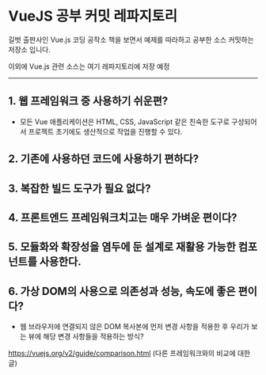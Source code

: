 # VueJS 공부 커밋 레파지토리
길벗 출판사인 Vue.js 코딩 공작소 책을 보면서 예제를 따라하고 공부한 소스 커밋하는 저장소 입니다.

이외에 Vue.js 관련 소스는 여기 레파지토리에 저장 예정

----------

## 1. 웹 프레임워크 중 사용하기 쉬운편?
  - 모든 Vue 애플리케이션은 HTML, CSS, JavaScript 같은 친숙한 도구로 구성되어서 프로젝트 초기에도 생산적으로 작업을 진행할 수 있다.
## 2. 기존에 사용하던 코드에 사용하기 편하다?
## 3. 복잡한 빌드 도구가 필요 없다?
## 4. 프론트엔드 프레임워크치고는 매우 가벼운 편이다?
## 5. 모듈화와 확장성을 염두에 둔 설계로 재활용 가능한 컴포넌트를 사용한다.
## 6. 가상 DOM의 사용으로 의존성과 성능, 속도에 좋은 편이다?
  - 웹 브라우저에 연결되지 않은 DOM 복사본에 먼저 변경 사항을 적용한 후 우리가 보는 뷰에 해당 변경 사항들을 적용하는 방식?
  
https://vuejs.org/v2/guide/comparison.html (다른 프레임워크와의 비교에 대한 글)